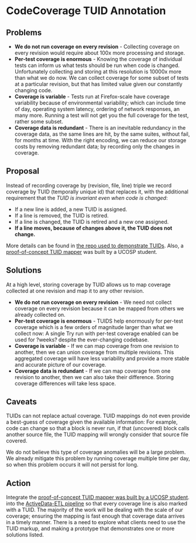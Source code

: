 # CodeCoverage TUID Annotation

## Problems

* **We do not run coverage on every revision** - Collecting coverage on every revision would require about 100x more processing and storage.  
* **Per-test coverage is enormous** - Knowing the coverage of individual tests can inform us what tests should be run when code is changed.  Unfortunately collecting and storing at this resolution is 10000x more than what we do now. We can collect coverage for some subset of tests at a particular revision, but that has limited value given our constantly changing code.   
* **Coverage is variable** - Tests run at Firefox-scale have coverage variability because of environmental variability; which can include time of day, operating system latency, ordering of network responses, an many more. Running a test will not get you the full coverage for the test, rather some subset.
* **Coverage data is redundant** - There is an inevitable redundancy in the coverage data, as the same lines are hit, by the same suites, without fail, for months at time. With the right encoding, we can reduce our storage costs by removing redundant data; by recording only the changes in coverage.

## Proposal

Instead of recording coverage by (revision, file, line) triple we record coverage by TUID (temporally unique id) that replaces it, with the additional requirement that the *TUID is invariant even when code is changed*: 

* If a new line is added, a new TUID is assigned. 
* If a line is removed, the TUID is retired.
* If a line is changed, the TUID is retired and a new one assigned.  
* **If a line moves, because of changes above it, the TUID does not change.** 

More details can be found in [the repo used to demonstrate TUIDs](https://github.com/klahnakoski/diff-algebra#a-better-solution). Also, a [proof-of-concept TUID mapper](https://github.com/brockajones/TID) was built by a UCOSP student.

## Solutions

At a high level, storing coverage by TUID allows us to map coverage collected at one revision and map it to any other revision. 

* **We do not run coverage on every revision** - We need not collect coverage on every revision because it can be mapped from others we already collected on.
* **Per-test coverage is enormous** - TUIDS help enormously for per-test coverage which is a few orders of magnitude larger than what we collect now: A single Try run with per-test coverage enabled can be used for ?weeks? despite the ever-changing codebase.   
* **Coverage is variable** - If we can map coverage from one revision to another, then we can union coverage from multiple revisions. This aggregated coverage will have less variability and provide a more stable and accurate picture of our coverage.
* **Coverage data is redundant** - If we can map coverage from one revision to another, then we can also take their difference. Storing coverage differences will take less space.   
 
## Caveats

TUIDs can not replace actual coverage. TUID mappings do not even provide a best-guess of coverage given the available information: For example, code can change so that a block is never run, if that (uncovered) block calls another source file, the TUID mapping will wrongly consider that source file covered.

We do not believe this type of coverage anomalies will be a large problem. We already mitigate this problem by running coverage multiple time per day, so when this problem occurs it will not persist for long.

## Action

Integrate the [proof-of-concept TUID mapper was built by a UCOSP student](https://github.com/brockajones/TID). into the [ActiveData-ETL pipeline](https://github.com/klahnakoski/ActiveData-ETL) so that every coverage line is also marked with a TUID. The majority of the work will be dealing with the scale of our coverage; ensuring the mapping is fast enough that coverage data arrives in a timely manner. There is a need to explore what clients need to use the TUID markup, and making a prototype that demonstrates one or more solutions listed.  